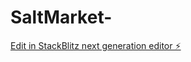 # SaltMarket-

[Edit in StackBlitz next generation editor ⚡️](https://stackblitz.com/~/github.com/muhammdarsalan/SaltMarket-)